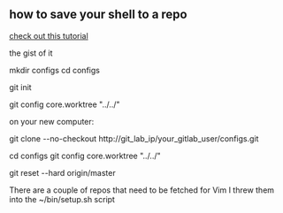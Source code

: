 ## how to save your shell to a repo ##


[check out this tutorial](https://www.digitalocean.com/community/tutorials/how-to-use-git-to-manage-your-user-configuration-files-on-a-linux-vps)

the gist of it

mkdir configs
cd configs

git init

git config core.worktree "../../"

on your new computer:

git clone --no-checkout http://git_lab_ip/your_gitlab_user/configs.git

cd configs
git config core.worktree "../../"

git reset --hard origin/master

There are a couple of repos that need to be fetched for Vim
I threw them into the ~/bin/setup.sh script
